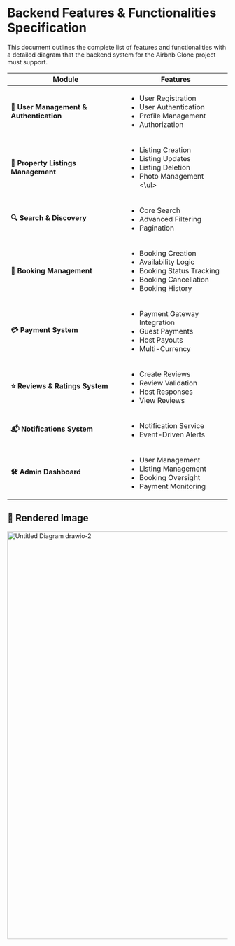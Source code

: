 # Backend Features & Functionalities Specification

This document outlines the complete list of features and functionalities with a detailed diagram that the backend system for the Airbnb Clone project must support.

| Module | Features |
|-----------|----------|
| **👤 User Management & Authentication** | <ul><li>User Registration</li><li>User Authentication</li><li>Profile Management</li><li>Authorization</li></ul> |
| **🏨 Property Listings Management** | <ul><li>Listing Creation</li><li>Listing Updates</li><li>Listing Deletion</li><li>Photo Management</li><\ul> |
| **🔍 Search & Discovery** | <ul><li>Core Search</li><li>Advanced Filtering</li><li>Pagination</li></ul> |
| **📅 Booking Management** | <ul><li>Booking Creation</li><li>Availability Logic</li><li>Booking Status Tracking</li><li>Booking Cancellation</li><li>Booking History</li></ul> |
| **💳 Payment System** | <ul><li>Payment Gateway Integration</li><li>Guest Payments</li><li>Host Payouts</li><li>Multi-Currency</li></ul> |
| **⭐ Reviews & Ratings System** | <ul><li>Create Reviews</li><li>Review Validation</li><li>Host Responses</li><li>View Reviews</li></ul> |
| **📬 Notifications System** | <ul><li>Notification Service</li><li>Event-Driven Alerts</li></ul> |
| **🛠️ Admin Dashboard** | <ul><li>User Management</li><li>Listing Management</li><li>Booking Oversight</li><li>Payment Monitoring</li></ul> |

## 🎨 Rendered Image

<img width="941" height="931" alt="Untitled Diagram drawio-2" src="https://github.com/user-attachments/assets/c6ff5afd-03a0-453b-bbdd-10a418ba22bf" />
